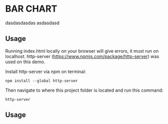 # BAR CHART
dasdasdasdas
asdasdasd

## Usage

Running index.html locally on your browser will give errors, it must run on localhost.
http-server (https://www.npmjs.com/package/http-server) was used on this demo.

Install http-server via npm on terminal:

    npm install --global http-server

Then navigate to where this project folder is located and run this command:

    http-server



## Usage
